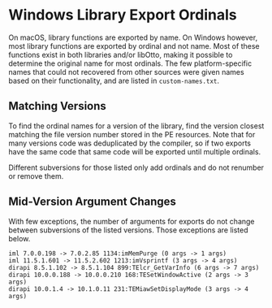 # Windows Library Export Ordinals

On macOS, library functions are exported by name. On Windows however, most library functions are exported by ordinal and not name. Most of these functions exist in both libraries and/or libOtto, making it possible to determine the original name for most ordinals. The few platform-specific names that could not recovered from other sources were given names based on their functionality, and are listed in `custom-names.txt`.


## Matching Versions

To find the ordinal names for a version of the library, find the version closest matching the file version number stored in the PE resources. Note that for many versions code was deduplicated by the compiler, so if two exports have the same code that same code will be exported until multiple ordinals.

Different subversions for those listed only add ordinals and do not renumber or remove them.


## Mid-Version Argument Changes

With few exceptions, the number of arguments for exports do not change between subversions of the listed versions. Those exceptions are listed below.

```
iml 7.0.0.198 -> 7.0.2.85 1134:imMemPurge (0 args -> 1 args)
iml 11.5.1.601 -> 11.5.2.602 1213:imVsprintf (3 args -> 4 args)
dirapi 8.5.1.102 -> 8.5.1.104 899:TElcr_GetVarInfo (6 args -> 7 args)
dirapi 10.0.0.188 -> 10.0.0.210 168:TESetWindowActive (2 args -> 3 args)
dirapi 10.0.1.4 -> 10.1.0.11 231:TEMiawSetDisplayMode (3 args -> 4 args)
```
